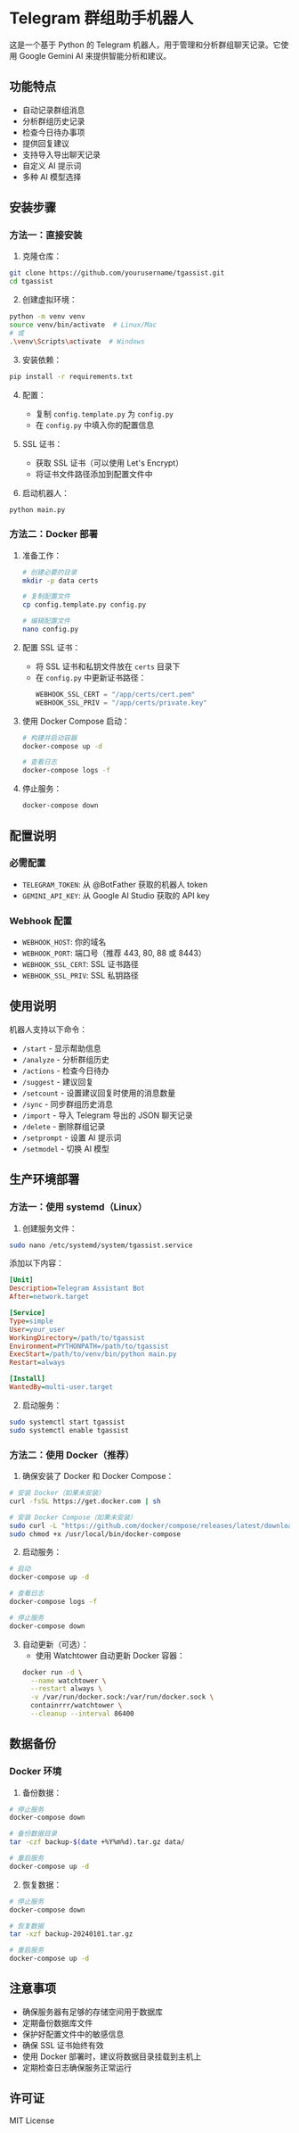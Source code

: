 # Telegram 群组助手机器人

这是一个基于 Python 的 Telegram 机器人，用于管理和分析群组聊天记录。它使用 Google Gemini AI 来提供智能分析和建议。

## 功能特点

- 自动记录群组消息
- 分析群组历史记录
- 检查今日待办事项
- 提供回复建议
- 支持导入导出聊天记录
- 自定义 AI 提示词
- 多种 AI 模型选择

## 安装步骤

### 方法一：直接安装

1. 克隆仓库：
```bash
git clone https://github.com/yourusername/tgassist.git
cd tgassist
```

2. 创建虚拟环境：
```bash
python -m venv venv
source venv/bin/activate  # Linux/Mac
# 或
.\venv\Scripts\activate  # Windows
```

3. 安装依赖：
```bash
pip install -r requirements.txt
```

4. 配置：
   - 复制 `config.template.py` 为 `config.py`
   - 在 `config.py` 中填入你的配置信息

5. SSL 证书：
   - 获取 SSL 证书（可以使用 Let's Encrypt）
   - 将证书文件路径添加到配置文件中

6. 启动机器人：
```bash
python main.py
```

### 方法二：Docker 部署

1. 准备工作：
   ```bash
   # 创建必要的目录
   mkdir -p data certs
   
   # 复制配置文件
   cp config.template.py config.py
   
   # 编辑配置文件
   nano config.py
   ```

2. 配置 SSL 证书：
   - 将 SSL 证书和私钥文件放在 `certs` 目录下
   - 在 `config.py` 中更新证书路径：
     ```python
     WEBHOOK_SSL_CERT = "/app/certs/cert.pem"
     WEBHOOK_SSL_PRIV = "/app/certs/private.key"
     ```

3. 使用 Docker Compose 启动：
   ```bash
   # 构建并启动容器
   docker-compose up -d
   
   # 查看日志
   docker-compose logs -f
   ```

4. 停止服务：
   ```bash
   docker-compose down
   ```

## 配置说明

### 必需配置
- `TELEGRAM_TOKEN`: 从 @BotFather 获取的机器人 token
- `GEMINI_API_KEY`: 从 Google AI Studio 获取的 API key

### Webhook 配置
- `WEBHOOK_HOST`: 你的域名
- `WEBHOOK_PORT`: 端口号（推荐 443, 80, 88 或 8443）
- `WEBHOOK_SSL_CERT`: SSL 证书路径
- `WEBHOOK_SSL_PRIV`: SSL 私钥路径

## 使用说明

机器人支持以下命令：
- `/start` - 显示帮助信息
- `/analyze` - 分析群组历史
- `/actions` - 检查今日待办
- `/suggest` - 建议回复
- `/setcount` - 设置建议回复时使用的消息数量
- `/sync` - 同步群组历史消息
- `/import` - 导入 Telegram 导出的 JSON 聊天记录
- `/delete` - 删除群组记录
- `/setprompt` - 设置 AI 提示词
- `/setmodel` - 切换 AI 模型

## 生产环境部署

### 方法一：使用 systemd（Linux）

1. 创建服务文件：
```bash
sudo nano /etc/systemd/system/tgassist.service
```

添加以下内容：
```ini
[Unit]
Description=Telegram Assistant Bot
After=network.target

[Service]
Type=simple
User=your_user
WorkingDirectory=/path/to/tgassist
Environment=PYTHONPATH=/path/to/tgassist
ExecStart=/path/to/venv/bin/python main.py
Restart=always

[Install]
WantedBy=multi-user.target
```

2. 启动服务：
```bash
sudo systemctl start tgassist
sudo systemctl enable tgassist
```

### 方法二：使用 Docker（推荐）

1. 确保安装了 Docker 和 Docker Compose：
```bash
# 安装 Docker（如果未安装）
curl -fsSL https://get.docker.com | sh

# 安装 Docker Compose（如果未安装）
sudo curl -L "https://github.com/docker/compose/releases/latest/download/docker-compose-$(uname -s)-$(uname -m)" -o /usr/local/bin/docker-compose
sudo chmod +x /usr/local/bin/docker-compose
```

2. 启动服务：
```bash
# 启动
docker-compose up -d

# 查看日志
docker-compose logs -f

# 停止服务
docker-compose down
```

3. 自动更新（可选）：
   - 使用 Watchtower 自动更新 Docker 容器：
   ```bash
   docker run -d \
     --name watchtower \
     --restart always \
     -v /var/run/docker.sock:/var/run/docker.sock \
     containrrr/watchtower \
     --cleanup --interval 86400
   ```

## 数据备份

### Docker 环境

1. 备份数据：
```bash
# 停止服务
docker-compose down

# 备份数据目录
tar -czf backup-$(date +%Y%m%d).tar.gz data/

# 重启服务
docker-compose up -d
```

2. 恢复数据：
```bash
# 停止服务
docker-compose down

# 恢复数据
tar -xzf backup-20240101.tar.gz

# 重启服务
docker-compose up -d
```

## 注意事项

- 确保服务器有足够的存储空间用于数据库
- 定期备份数据库文件
- 保护好配置文件中的敏感信息
- 确保 SSL 证书始终有效
- 使用 Docker 部署时，建议将数据目录挂载到主机上
- 定期检查日志确保服务正常运行

## 许可证

MIT License 